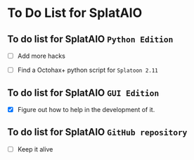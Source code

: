 # To Do List for SplatAIO

## To do list for SplatAIO `Python Edition`
-[ ] Add more hacks

-[ ] Find a Octohax+ python script for `Splatoon 2.11`

## To do list for SplatAIO `GUI Edition`
- [X] Figure out how to help in the development of it.

## To do list for SplatAIO `GitHub repository`
-[ ] Keep it alive


